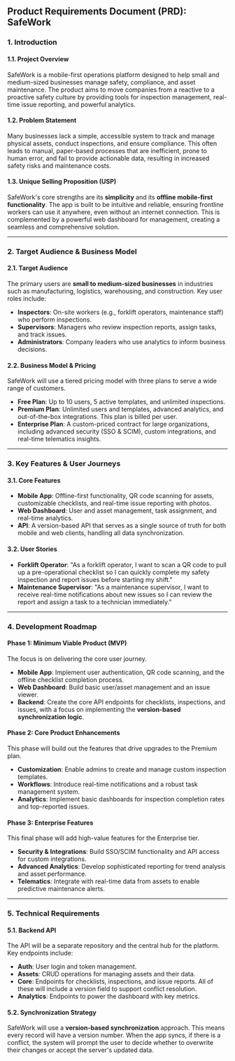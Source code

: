 ## **Product Requirements Document (PRD): SafeWork**

### **1\. Introduction**

#### **1.1. Project Overview**

SafeWork is a mobile-first operations platform designed to help small and medium-sized businesses manage safety, compliance, and asset maintenance. The product aims to move companies from a reactive to a proactive safety culture by providing tools for inspection management, real-time issue reporting, and powerful analytics.

#### **1.2. Problem Statement**

Many businesses lack a simple, accessible system to track and manage physical assets, conduct inspections, and ensure compliance. This often leads to manual, paper-based processes that are inefficient, prone to human error, and fail to provide actionable data, resulting in increased safety risks and maintenance costs.

#### **1.3. Unique Selling Proposition (USP)**

SafeWork's core strengths are its **simplicity** and its **offline mobile-first functionality**. The app is built to be intuitive and reliable, ensuring frontline workers can use it anywhere, even without an internet connection. This is complemented by a powerful web dashboard for management, creating a seamless and comprehensive solution.

---

### **2\. Target Audience & Business Model**

#### **2.1. Target Audience**

The primary users are **small to medium-sized businesses** in industries such as manufacturing, logistics, warehousing, and construction. Key user roles include:

* **Inspectors**: On-site workers (e.g., forklift operators, maintenance staff) who perform inspections.  
* **Supervisors**: Managers who review inspection reports, assign tasks, and track issues.  
* **Administrators**: Company leaders who use analytics to inform business decisions.

#### **2.2. Business Model & Pricing**

SafeWork will use a tiered pricing model with three plans to serve a wide range of customers.

* **Free Plan**: Up to 10 users, 5 active templates, and unlimited inspections.  
* **Premium Plan**: Unlimited users and templates, advanced analytics, and out-of-the-box integrations. This plan is billed per user.  
* **Enterprise Plan**: A custom-priced contract for large organizations, including advanced security (SSO & SCIM), custom integrations, and real-time telematics insights.

---

### **3\. Key Features & User Journeys**

#### **3.1. Core Features**

* **Mobile App**: Offline-first functionality, QR code scanning for assets, customizable checklists, and real-time issue reporting with photos.  
* **Web Dashboard**: User and asset management, task assignment, and real-time analytics.  
* **API**: A version-based API that serves as a single source of truth for both mobile and web clients, handling all data synchronization.

#### **3.2. User Stories**

* **Forklift Operator**: "As a forklift operator, I want to scan a QR code to pull up a pre-operational checklist so I can quickly complete my safety inspection and report issues before starting my shift."  
* **Maintenance Supervisor**: "As a maintenance supervisor, I want to receive real-time notifications about new issues so I can review the report and assign a task to a technician immediately."

---

### **4\. Development Roadmap**

#### **Phase 1: Minimum Viable Product (MVP)**

The focus is on delivering the core user journey.

* **Mobile App**: Implement user authentication, QR code scanning, and the offline checklist completion process.  
* **Web Dashboard**: Build basic user/asset management and an issue viewer.  
* **Backend**: Create the core API endpoints for checklists, inspections, and issues, with a focus on implementing the **version-based synchronization logic**.

#### **Phase 2: Core Product Enhancements**

This phase will build out the features that drive upgrades to the Premium plan.

* **Customization**: Enable admins to create and manage custom inspection templates.  
* **Workflows**: Introduce real-time notifications and a robust task management system.  
* **Analytics**: Implement basic dashboards for inspection completion rates and top-reported issues.

#### **Phase 3: Enterprise Features**

This final phase will add high-value features for the Enterprise tier.

* **Security & Integrations**: Build SSO/SCIM functionality and API access for custom integrations.  
* **Advanced Analytics**: Develop sophisticated reporting for trend analysis and asset performance.  
* **Telematics**: Integrate with real-time data from assets to enable predictive maintenance alerts.

---

### **5\. Technical Requirements**

#### **5.1. Backend API**

The API will be a separate repository and the central hub for the platform. Key endpoints include:

* **Auth**: User login and token management.  
* **Assets**: CRUD operations for managing assets and their data.  
* **Core**: Endpoints for checklists, inspections, and issue reports. All of these will include a version field to support conflict resolution.  
* **Analytics**: Endpoints to power the dashboard with key metrics.

#### **5.2. Synchronization Strategy**

SafeWork will use a **version-based synchronization** approach. This means every record will have a version number. When the app syncs, if there is a conflict, the system will prompt the user to decide whether to overwrite their changes or accept the server's updated data.